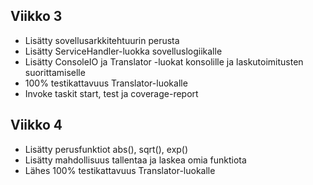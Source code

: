 ## Viikko 3

- Lisätty sovellusarkkitehtuurin perusta
- Lisätty ServiceHandler-luokka sovelluslogiikalle
- Lisätty ConsoleIO ja Translator -luokat konsolille ja laskutoimitusten suorittamiselle
- 100% testikattavuus Translator-luokalle
- Invoke taskit start, test ja coverage-report

## Viikko 4
- Lisätty perusfunktiot abs(), sqrt(), exp()
- Lisätty mahdollisuus tallentaa ja laskea omia funktiota
- Lähes 100% testikattavuus Translator-luokalle
